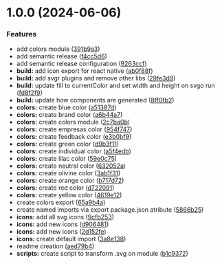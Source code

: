 # 1.0.0 (2024-06-06)


### Features

* add colors module ([391b9a3](https://github.com/exmed/dexter-ds/commit/391b9a3856282f1f20245c53df6b7a2fdd535f53))
* add semantic release ([f4cc5d6](https://github.com/exmed/dexter-ds/commit/f4cc5d6486865d789bd805f7f7705367ac10af78))
* add semantic release configuration ([9263ccf](https://github.com/exmed/dexter-ds/commit/9263ccf1a706e4d7b4465d921f6956a54eb1b648))
* **build:** add icon export for react native ([ab0f88f](https://github.com/exmed/dexter-ds/commit/ab0f88fa582231304c8cb30d6deeb8bbe61e3f21))
* **build:** add svgr plugins and remove other libs ([29fe3d9](https://github.com/exmed/dexter-ds/commit/29fe3d970b1a45c7870dc415589bb2ce1d27012b))
* **build:** update fill to currentColor and set width and height on svgo run ([fd8f2f9](https://github.com/exmed/dexter-ds/commit/fd8f2f9024f8837a1693987c159358541b167f76))
* **build:** update how components are generated ([8ff0fb2](https://github.com/exmed/dexter-ds/commit/8ff0fb2c0b67c49b58758d79513e0f5042e54bee))
* **colors:** create blue color ([a51387d](https://github.com/exmed/dexter-ds/commit/a51387d0d6479e72491f6e58973e02bf434db12a))
* **colors:** create brand color ([a6b44a7](https://github.com/exmed/dexter-ds/commit/a6b44a73e5646b0bf8dc48451b84469a9e130a33))
* **colors:** create colors module ([2c7ba0b](https://github.com/exmed/dexter-ds/commit/2c7ba0bca65f5d3d9b553a6b88122f37800a6dd8))
* **colors:** create empresas color ([954f747](https://github.com/exmed/dexter-ds/commit/954f74777d7c01420cefa829c536e7251bd5a60a))
* **colors:** create feedback color ([e3b0bf9](https://github.com/exmed/dexter-ds/commit/e3b0bf9339d08d800c137236cee6a8c66d9c89a1))
* **colors:** create green color ([d9b3f11](https://github.com/exmed/dexter-ds/commit/d9b3f111fa58b1bd308f594b895219fe9e1685a4))
* **colors:** create individual color ([a5f4edb](https://github.com/exmed/dexter-ds/commit/a5f4edb253f77cf941d462ea81e890773cddf40d))
* **colors:** create lilac color ([59e0c75](https://github.com/exmed/dexter-ds/commit/59e0c759c3aa877bb956ced8e2164f21807aed97))
* **colors:** create neutral color ([632052a](https://github.com/exmed/dexter-ds/commit/632052aa885795b5e3cd6c48460b1525dfec60f9))
* **colors:** create olivine color ([3ab1f31](https://github.com/exmed/dexter-ds/commit/3ab1f31b9309e7ecfc4149a79ba7c01e368b8cdc))
* **colors:** create orange color ([b717d72](https://github.com/exmed/dexter-ds/commit/b717d72089b0761f5f4e9da7786e79345f2ad8ba))
* **colors:** create red color ([d722091](https://github.com/exmed/dexter-ds/commit/d722091b268258fec3dd170aa879b7a0550deb64))
* **colors:** create yellow color ([4619e12](https://github.com/exmed/dexter-ds/commit/4619e12f9f63e6b3588dcf8f8af89f64d9a69eed))
* create colors export ([65a9b4a](https://github.com/exmed/dexter-ds/commit/65a9b4a0837204701f26eac9f46a9668280406a7))
* create named imports via export package.json atribute ([5866b25](https://github.com/exmed/dexter-ds/commit/5866b2538460991b587ccab872a481f62cefe608))
* **icons:** add all svg icons ([9cfb253](https://github.com/exmed/dexter-ds/commit/9cfb2536840220e02081d33f27cc8cefebf4c53f))
* **icons:** add new icons ([d906481](https://github.com/exmed/dexter-ds/commit/d9064816641e007dcd1eaf439f1c814574766356))
* **icons:** add new icons ([2d152fe](https://github.com/exmed/dexter-ds/commit/2d152fe5262c4ef2229ac7e4517df9cad08923f4))
* **icons:** create default import ([3a8e138](https://github.com/exmed/dexter-ds/commit/3a8e13800e8f147a11817f385bb4e5dc610a25c9))
* readme creation ([aed79b4](https://github.com/exmed/dexter-ds/commit/aed79b4a3fcbd202052796d1ea60a080347b3319))
* **scripts:** create script to transform .svg on module ([b1c9372](https://github.com/exmed/dexter-ds/commit/b1c9372a39b0352c64b2066abf2716647e8525fe))
